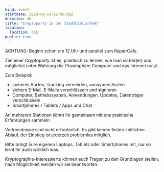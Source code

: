 ```yaml
---
kind: event
startdate: 2019-09-14T12:00:00Z
duration: 4h
title: "Cryptoparty in der Stadtbibliothek"
location:
  location: bib
public: true
---
```

ACHTUNG: Beginn schon um 12 Uhr und parallel zum RepairCafe.

Ziel einer Cryptoparty ist es, praktisch zu lernen, wie man sicher(er) und möglichst unter Wahrung der Privatsphäre Computer und das Internet nutzt.

Zum Beispiel:

- sicheres Surfen, Tracking vermeiden, anonymes Surfen
- sichere E-Mail, E-Mails verschlüsseln und signieren
- Computer, Betriebssystem, Anwendungen, Updates, Datenträger verschlüsseln
- Smartphones / Tablets / Apps und Chat

An mehreren Stationen könnt Ihr gemeinsam mit uns praktische Erfahrungen sammeln. 

Vorkenntnisse sind nicht erforderlich. Es gibt keinen festen zeitlichen Ablauf, der Einstieg ist jederzeit problemlos möglich. 

Bitte bringt Eure eigenen Laptops, Tablets oder Smartphones mit, nur so lernt Ihr auch wirklich was.

Kryptographie-Interessierte können auch Fragen zu den Grundlagen stellen, nach Möglichkeit werden wir sie beantworten.
